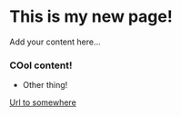 # This is my new page!

Add your content here...

### COol content!

- Other thing!

[Url to somewhere](http://www.google.com)
